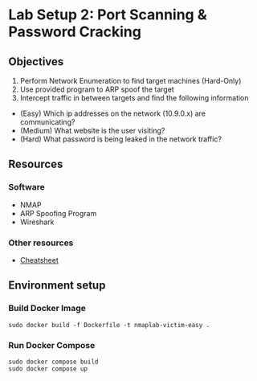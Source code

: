 # Lab Setup 2: Port Scanning & Password Cracking

## Objectives

1) Perform Network Enumeration to find target machines (Hard-Only)
2) Use provided program to ARP spoof the target 
3) Intercept traffic in between targets and find the following information
  - (Easy) Which ip addresses on the network (10.9.0.x) are communicating?
  - (Medium) What website is the user visiting?
  - (Hard) What password is being leaked in the network traffic?

## Resources

### Software

- NMAP
- ARP Spoofing Program
- Wireshark

### Other resources
- [Cheatsheet]()

## Environment setup

### Build Docker Image
```{bash}
sudo docker build -f Dockerfile -t nmaplab-victim-easy .
``` 

### Run Docker Compose
```{bash}
sudo docker compose build
sudo docker compose up
```
